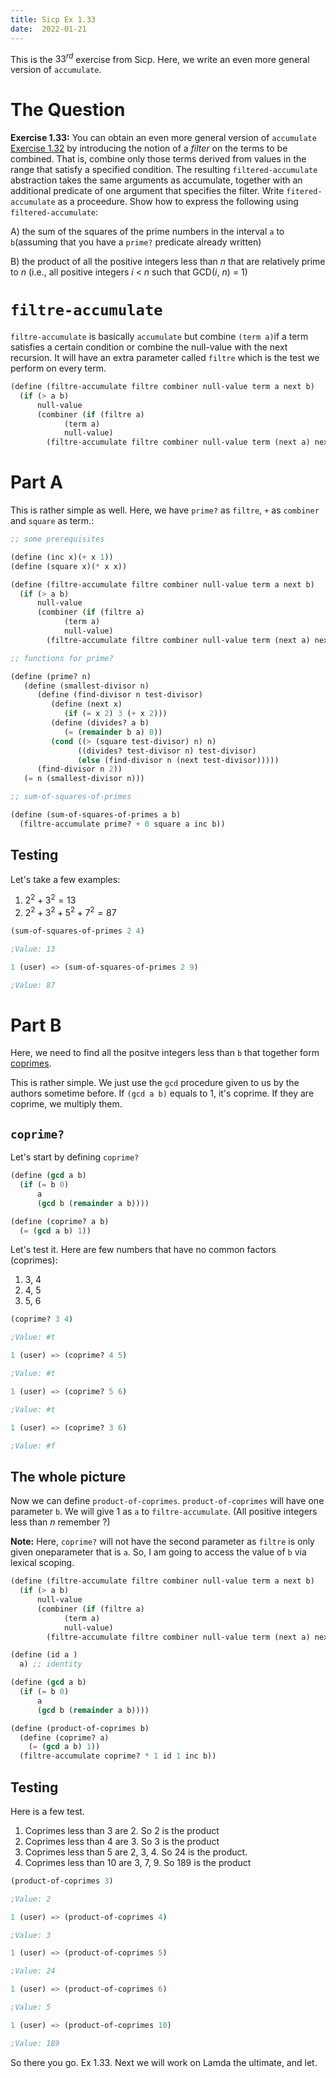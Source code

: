```yaml
---
title: Sicp Ex 1.33
date:  2022-01-21
---
```


This is the $33^{rd}$ exercise from Sicp. Here, we write an even more
general version of `accumulate`.

# The Question

**Exercise 1.33:** You can obtain an even more general version of
`accumulate` [Exercise 1.32](/sicp/sicp-ex-1-32) by introducing the
notion of a *filter* on the terms to be combined. That is, combine
only those terms derived from values in the range that satisfy a
specified condition. The resulting `filtered-accumulate` abstraction
takes the same arguments as accumulate, together with an additional
predicate of one argument that specifies the filter. Write
`fitered-accumulate` as a proceedure. Show how to express the
following using `filtered-accumulate`:

A) the sum of the squares of the prime numbers in the interval `a` to
   `b`(assuming that you have a `prime?` predicate already written)

B) the product of all the positive integers less than *n* that are
   relatively prime to *n* (i.e., all positive integers *i* < *n* such
   that GCD(*i*, *n*) = 1)
   

# `filtre-accumulate`

`filtre-accumulate` is basically `accumulate` but combine `(term a)`if a
term satisfies a certain condition or combine the null-value with the
next recursion. It will have an extra parameter called `filtre` which
is the test we perform on every term.

```scheme
(define (filtre-accumulate filtre combiner null-value term a next b)
  (if (> a b)
      null-value
      (combiner (if (filtre a)
		    (term a)
		    null-value)
		(filtre-accumulate filtre combiner null-value term (next a) next b))))
```

# Part A

This is rather simple as well. Here, we have `prime?` as `filtre`,
`+` as `combiner` and `square` as term.:

```scheme
;; some prerequisites

(define (inc x)(+ x 1))
(define (square x)(* x x))

(define (filtre-accumulate filtre combiner null-value term a next b)
  (if (> a b)
      null-value
      (combiner (if (filtre a)
		    (term a)
		    null-value)
		(filtre-accumulate filtre combiner null-value term (next a) next b))))

;; functions for prime?

(define (prime? n)
   (define (smallest-divisor n)
      (define (find-divisor n test-divisor)
         (define (next x)
            (if (= x 2) 3 (+ x 2)))
         (define (divides? a b)
            (= (remainder b a) 0))
         (cond ((> (square test-divisor) n) n)
               ((divides? test-divisor n) test-divisor)
               (else (find-divisor n (next test-divisor)))))
      (find-divisor n 2))
   (= n (smallest-divisor n)))

;; sum-of-squares-of-primes

(define (sum-of-squares-of-primes a b)
  (filtre-accumulate prime? + 0 square a inc b))
```

## Testing

Let's take a few examples:

1. $2^{2} + 3^{2} = 13$
2. $2^{2} + 3^{2} + 5^{2} + 7^{2} = 87$

```scheme
(sum-of-squares-of-primes 2 4)

;Value: 13

1 (user) => (sum-of-squares-of-primes 2 9)

;Value: 87
```

# Part B

Here, we need to find all the positve integers less than `b` that
together form
[coprimes](https://en.wikipedia.org/wiki/Coprime_integers).

This is rather simple. We just use the `gcd` procedure given to us by
the authors sometime before. If `(gcd a b)` equals to 1, it's coprime.
If they are coprime, we multiply them.

## `coprime?`

Let's start by defining `coprime?`

```scheme
(define (gcd a b)
  (if (= b 0)
      a
      (gcd b (remainder a b))))

(define (coprime? a b)
  (= (gcd a b) 1))
```

Let's test it. Here are few numbers that have no common factors
(coprimes):

1. 3, 4
2. 4, 5
3. 5, 6

```scheme
(coprime? 3 4)

;Value: #t

1 (user) => (coprime? 4 5)

;Value: #t

1 (user) => (coprime? 5 6)

;Value: #t

1 (user) => (coprime? 3 6)

;Value: #f
```


## The whole picture

Now we can define `product-of-coprimes`. `product-of-coprimes` will
have one parameter `b`. We will give 1 as `a` to
`filtre-accumulate`. (All positive integers less than *n* remember ?)

**Note:** Here, `coprime?` will not have the second parameter as
`filtre` is only given oneparameter that is `a`. So, I am going to
access the value of `b` via lexical scoping.

```scheme
(define (filtre-accumulate filtre combiner null-value term a next b)
  (if (> a b)
      null-value
      (combiner (if (filtre a)
		    (term a)
		    null-value)
		(filtre-accumulate filtre combiner null-value term (next a) next b))))

(define (id a )
  a) ;; identity

(define (gcd a b)
  (if (= b 0)
      a
      (gcd b (remainder a b))))

(define (product-of-coprimes b)
  (define (coprime? a)
    (= (gcd a b) 1))
  (filtre-accumulate coprime? * 1 id 1 inc b))
```

## Testing

Here is a few test.

1. Coprimes less than 3 are 2. So 2 is the product 
2. Coprimes less than 4 are 3. So 3 is the product
4. Coprimes less than 5 are 2, 3, 4. So 24 is the product.
5. Coprimes less than 10 are 3, 7, 9. So 189 is the product

```scheme
(product-of-coprimes 3)

;Value: 2

1 (user) => (product-of-coprimes 4)

;Value: 3

1 (user) => (product-of-coprimes 5)

;Value: 24

1 (user) => (product-of-coprimes 6)

;Value: 5

1 (user) => (product-of-coprimes 10)

;Value: 189
```

So there you go. Ex 1.33. Next we will work on Lamda the ultimate, and let.
